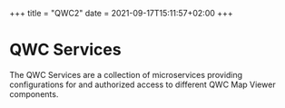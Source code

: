 +++
title = "QWC2"
date = 2021-09-17T15:11:57+02:00
+++

# QWC Services

The QWC Services are a collection of microservices providing configurations for and authorized access to different QWC Map Viewer components.
